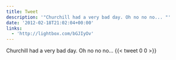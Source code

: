 ```yaml
---
title: Tweet
description: '"Churchill had a very bad day. Oh no no no... "'
date: '2012-02-18T21:02:04+00:00'
links:
  - 'http://lightbox.com/bGJIyOv'
---
```

Churchill had a very bad day. Oh no no no... 
      {{< tweet 0 0 >}}
    
